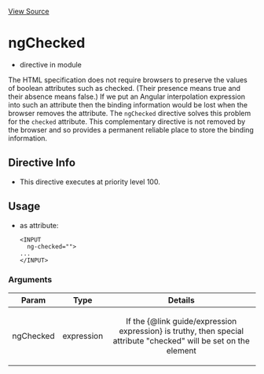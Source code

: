 

[View Source](http://github.com///tree/master/#L15871)



# ngChecked



* directive in module []()






The HTML specification does not require browsers to preserve the values of boolean attributes
such as checked. (Their presence means true and their absence means false.)
If we put an Angular interpolation expression into such an attribute then the
binding information would be lost when the browser removes the attribute.
The `ngChecked` directive solves this problem for the `checked` attribute.
This complementary directive is not removed by the browser and so provides
a permanent reliable place to store the binding information.








## Directive Info


* This directive executes at priority level 100.


## Usage



* as attribute:
    ```
    <INPUT
      ng-checked="">
    ...
    </INPUT>
    ```




### Arguments

| Param | Type | Details |
| :--: | :--: | :--: |
| ngChecked | expression | <p>If the {@link guide/expression expression} is truthy, then special attribute &quot;checked&quot; will be set on the element</p>  |




